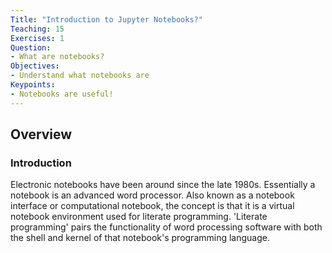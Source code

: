 ```yaml
---
Title: "Introduction to Jupyter Notebooks?"
Teaching: 15
Exercises: 1
Question:
- What are notebooks?
Objectives:
- Understand what notebooks are
Keypoints:
- Notebooks are useful!
---
```


## Overview

### Introduction

Electronic notebooks have been around since the late 1980s. Essentially a notebook is an advanced word processor. Also known as a notebook interface or computational notebook, the concept is that it is a virtual notebook environment used for literate programming. 'Literate programming' pairs the functionality of word processing software with both the shell and kernel of that notebook's programming language. 

